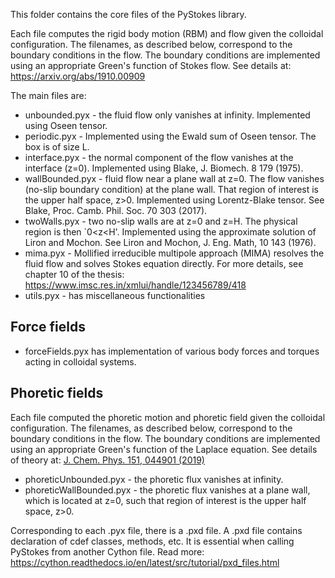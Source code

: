 This folder contains the core files of the PyStokes library.

Each file computes the rigid body motion (RBM) and flow given the colloidal configuration.
The filenames, as described below, correspond to the boundary conditions in the flow. The boundary conditions are implemented using an appropriate Green's function of Stokes flow. See details at: https://arxiv.org/abs/1910.00909

The main files are:
* unbounded.pyx - the fluid flow only vanishes at infinity. Implemented using Oseen tensor.
* periodic.pyx - Implemented using the Ewald sum of Oseen tensor. The box is of size L.
* interface.pyx - the normal component of the flow vanishes at the interface (z=0). Implemented using Blake, J. Biomech. 8 179 (1975).
* wallBounded.pyx - fluid flow near a plane wall at z=0. The flow vanishes (no-slip boundary condition) at the plane wall. That region of interest is the upper half space, z>0. Implemented using Lorentz-Blake tensor. See Blake, Proc. Camb. Phil. Soc. 70 303 (2017).
* twoWalls.pyx - two no-slip walls are at z=0 and z=H. The physical region is then `0<z<H'. Implemented using the approximate solution of Liron and Mochon. See Liron and Mochon, J. Eng. Math, 10 143 (1976).
* mima.pyx - Mollified irreducible multipole approach (MIMA) resolves the fluid flow and solves Stokes equation directly. For more details, see chapter 10 of the thesis: https://www.imsc.res.in/xmlui/handle/123456789/418 
* utils.pyx - has miscellaneous functionalities


## Force fields
* forceFields.pyx has implementation of various body forces and torques acting in colloidal systems.


## Phoretic fields
Each file computed the phoretic motion and phoretic field given the colloidal configuration.
The filenames, as described below, correspond to the boundary conditions in the flow. The boundary conditions are implemented using an appropriate Green's function of the Laplace equation. See details of theory at: [J. Chem. Phys. 151, 044901 (2019)](https://aip.scitation.org/doi/abs/10.1063/1.5090179)


* phoreticUnbounded.pyx - the phoretic flux vanishes at infinity. 
* phoreticWallBounded.pyx - the phoretic flux vanishes at a plane wall, which is located at z=0, such that region of interest is the upper half space, z>0. 


Corresponding to each .pyx file, there is a .pxd file. A .pxd file contains declaration of cdef classes, methods, etc. It is essential when calling PyStokes from another Cython file. Read more: https://cython.readthedocs.io/en/latest/src/tutorial/pxd_files.html


 







